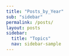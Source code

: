 ```yaml
---
title: "Posts_by_Year"
sub: "sidebar"
permalink: /posts/
layout: posts
sidebar:
  title: "Topics"
  nav: sidebar-sample
---
```


